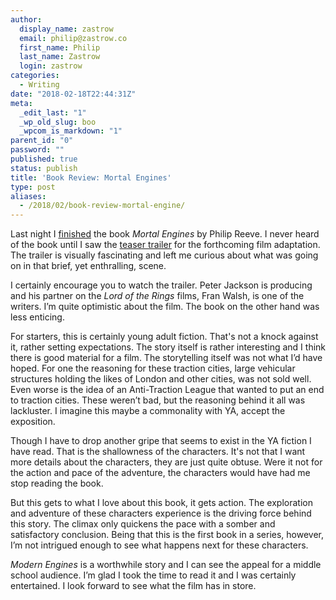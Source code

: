 ```yaml
---
author:
  display_name: zastrow
  email: philip@zastrow.co
  first_name: Philip
  last_name: Zastrow
  login: zastrow
categories:
  - Writing
date: "2018-02-18T22:44:31Z"
meta:
  _edit_last: "1"
  _wp_old_slug: boo
  _wpcom_is_markdown: "1"
parent_id: "0"
password: ""
published: true
status: publish
title: 'Book Review: Mortal Engines'
type: post
aliases:
  - /2018/02/book-review-mortal-engine/
---
```

<p>Last night I <a href="https://www.goodreads.com/review/show/2294217728?utm_medium=api&amp;utm_source=rss">finished</a> the book <em>Mortal Engines</em> by Philip Reeve. I never heard of the book until I saw the <a href="https://www.youtube.com/watch?v=fupYIggOq38">teaser trailer</a> for the forthcoming film adaptation. The trailer is visually fascinating and left me curious about what was going on in that brief, yet enthralling, scene.</p>
<p>I certainly encourage you to watch the trailer. Peter Jackson is producing and his partner on the <em>Lord of the Rings</em> films, Fran Walsh, is one of the writers. I’m quite optimistic about the film. The book on the other hand was less enticing.</p>
<p>For starters, this is certainly young adult fiction. That's not a knock against it, rather setting expectations. The story itself is rather interesting and I think there is good material for a film. The storytelling itself was not what I’d have hoped. For one the reasoning for these traction cities, large vehicular structures holding the likes of London and other cities, was not sold well. Even worse is the idea of an Anti-Traction League that wanted to put an end to traction cities. These weren’t bad, but the reasoning behind it all was lackluster. I imagine this maybe a commonality with YA, accept the exposition.</p>
<p>Though I have to drop another gripe that seems to exist in the YA fiction I have read. That is the shallowness of the characters. It's not that I want more details about the characters, they are just quite obtuse. Were it not for the action and pace of the adventure, the characters would have had me stop reading the book.</p>
<p>But this gets to what I love about this book, it gets action. The exploration and adventure of these characters experience is the driving force behind this story. The climax only quickens the pace with a somber and satisfactory conclusion. Being that this is the first book in a series, however, I’m not intrigued enough to see what happens next for these characters.</p>
<p><em>Modern Engines</em> is a worthwhile story and I can see the appeal for a middle school audience. I’m glad I took the time to read it and I was certainly entertained. I look forward to see what the film has in store.</p>
